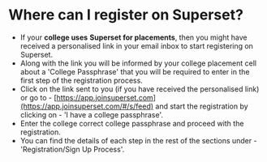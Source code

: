 # Where can I register on Superset?

* If your **college uses** **Superset for placements**, then you might have received a personalised link in your email inbox to start registering on Superset.  
* Along with the link you will be informed by your college placement cell about a 'College Passphrase' that you will be required to enter in the first step of the registration process. 
* Click on the link sent to you \(if you have received the personalised link\) or go to - [https://app.joinsuperset.com](https://app.joinsuperset.com/#/s/feed) and start the registration by clicking on - 'I have a college passphrase'. 
* Enter the college correct college passphrase and proceed with the registration.
* You can find the details of each step in the rest of the sections under - 'Registration/Sign Up Process'.





